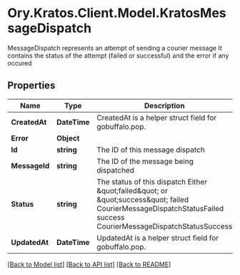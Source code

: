 # Ory.Kratos.Client.Model.KratosMessageDispatch
MessageDispatch represents an attempt of sending a courier message It contains the status of the attempt (failed or successful) and the error if any occured

## Properties

Name | Type | Description | Notes
------------ | ------------- | ------------- | -------------
**CreatedAt** | **DateTime** | CreatedAt is a helper struct field for gobuffalo.pop. | 
**Error** | **Object** |  | [optional] 
**Id** | **string** | The ID of this message dispatch | 
**MessageId** | **string** | The ID of the message being dispatched | 
**Status** | **string** | The status of this dispatch Either \&quot;failed\&quot; or \&quot;success\&quot; failed CourierMessageDispatchStatusFailed success CourierMessageDispatchStatusSuccess | 
**UpdatedAt** | **DateTime** | UpdatedAt is a helper struct field for gobuffalo.pop. | 

[[Back to Model list]](../README.md#documentation-for-models) [[Back to API list]](../README.md#documentation-for-api-endpoints) [[Back to README]](../README.md)

